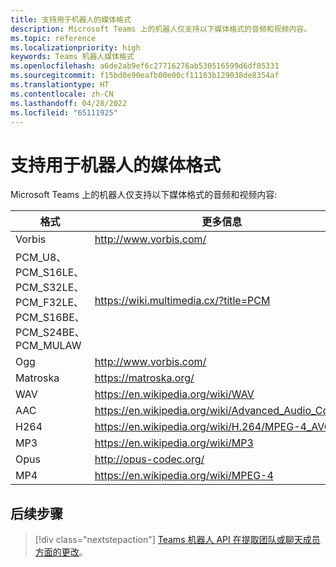 ```yaml
---
title: 支持用于机器人的媒体格式
description: Microsoft Teams 上的机器人仅支持以下媒体格式的音频和视频内容。
ms.topic: reference
ms.localizationpriority: high
keywords: Teams 机器人媒体格式
ms.openlocfilehash: a6de2ab9ef6c27716276ab530516599d6df05331
ms.sourcegitcommit: f15bd0e90eafb00e00cf11183b129038de8354af
ms.translationtype: HT
ms.contentlocale: zh-CN
ms.lasthandoff: 04/28/2022
ms.locfileid: "65111925"
---
```

# <a name="supported-media-formats-for-bots"></a>支持用于机器人的媒体格式

Microsoft Teams 上的机器人仅支持以下媒体格式的音频和视频内容:

| 格式 | 更多信息 |
| --- | --- |
| Vorbis | http://www.vorbis.com/ |
| PCM_U8、PCM_S16LE、PCM_S32LE、PCM_F32LE、PCM_S16BE、PCM_S24BE、PCM_MULAW | https://wiki.multimedia.cx/?title=PCM |
| Ogg | http://www.vorbis.com/ |
| Matroska | https://matroska.org/ |
| WAV | https://en.wikipedia.org/wiki/WAV |
| AAC | https://en.wikipedia.org/wiki/Advanced_Audio_Coding |
| H264 | https://en.wikipedia.org/wiki/H.264/MPEG-4_AVC |
| MP3 | https://en.wikipedia.org/wiki/MP3 |
| Opus | http://opus-codec.org/ |
| MP4 | https://en.wikipedia.org/wiki/MPEG-4 |

## <a name="next-step"></a>后续步骤

> [!div class="nextstepaction"]
> [Teams 机器人 API 在提取团队或聊天成员方面的更改](~/resources/team-chat-member-api-changes.md)。
